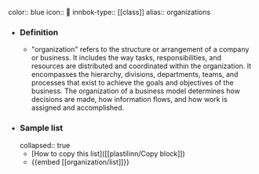 color:: blue
icon:: 🏢
innbok-type:: [[class]]
alias:: organizations

- ### Definition 
  - "organization" refers to the structure or arrangement of a company or business. It includes the way tasks, responsibilities, and resources are distributed and coordinated within the organization. It encompasses the hierarchy, divisions, departments, teams, and processes that exist to achieve the goals and objectives of the business. The organization of a business model determines how decisions are made, how information flows, and how work is assigned and accomplished.
- ### Sample list
  collapsed:: true
  - [How to copy this list]([[plastilinn/Copy block]])
  - {{embed [[organization/list]]}}



